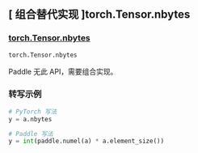 ## [ 组合替代实现 ]torch.Tensor.nbytes

### [torch.Tensor.nbytes](https://pytorch.org/docs/stable/generated/torch.Tensor.nbytes.html)

```python
torch.Tensor.nbytes
```

Paddle 无此 API，需要组合实现。

### 转写示例

```python
# PyTorch 写法
y = a.nbytes

# Paddle 写法
y = int(paddle.numel(a) * a.element_size())
```
